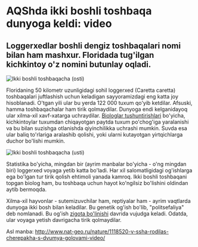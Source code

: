 # AQShda ikki boshli toshbaqa dunyoga keldi: video

## Loggerxedlar boshli dengiz toshbaqalari nomi bilan ham mashxur. Floridada tug'ilgan kichkintoy o'z nomini butunlay oqladi.

![Ikki boshli toshbaqacha (osti)](http://www.nat-geo.ru/upload/iblock/c20/c207afbef3fb705010f635aed7c8d55c.jpg)

Floridaning 50 kilometr uzunligidagi sohil loggerxed (Caretta caretta) toshbaqalari juftlashish uchun keladigan sayyoramizdagi eng katta joy hisoblanadi. O'tgan yili ular bu yerda 122 000 tuxum qo'yib ketdilar. Afsuski, hamma toshbaqachalar ham tirik qolmaydilar. Dunyoga endi kelganidayoq ular xilma-xil xavf-xatarga uchraydilar. [Biologlar tushuntirishlari](http://news.nationalgeographic.com/2017/08/two-headed-loggerhead-turtle-found-florida-video-spd/) bo'yicha, kichkintoylar tuxumdan chiqayotgan paytda tuxum po'chog'iga yaralanishi va bu bilan suzishga otlanishda qiyinchilikka uchrashi mumkin. Suvda esa ular baliq to'rlariga aralashib qolishi, yoki ularni kutayotgan yirtqichlarga duchor bo'lishi mumkin.

![Ikki boshli toshbaqacha (usti)](http://www.nat-geo.ru/upload/iblock/04f/04f118cf54fed8c9f79edac36be6c46c.jpg)

Statistika bo'yicha, mingdan bir (ayrim manbalar bo'yicha - o'ng mingdan biri) loggerxed voyaga yetib katta bo'ladi. Har xil salomatligidagi og'ishlarga ega bo'lgan tur tirik qolish ehtimoli yanada kamroq. Ikki boshli toshbaqani topgan biolog ham, bu toshbaqa uchun hayot ko'ngilsiz bo'lishini oldindan aytib bermoqda.

Xilma-xil hayvonlar - sutemizuvchilar ham, reptiyalar ham - ayrim vaqtlarda dunyoga ikki bosh bilan keladilar. Bu genetik og'ish bo'lib, "politsefaliya" deb nomlanadi. Bu og'ish [zigota bo'linishi](https://uz.wikipedia.org/wiki/Zigota) davrida vujudga keladi. Odatda, ular voyaga yetish davrigacha tirik qolmaydilar.

Asl manba: http://www.nat-geo.ru/nature/1118520-v-ssha-rodilas-cherepakha-s-dvumya-golovami-video/